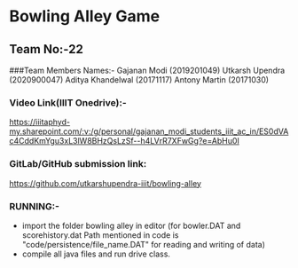 # Bowling Alley Game
## Team No:-22



###Team Members Names:-
Gajanan Modi (2019201049)
Utkarsh Upendra (2020900047)
Aditya Khandelwal (20171117)
Antony Martin (20171030)



### Video Link(IIIT Onedrive):-
https://iiitaphyd-my.sharepoint.com/:v:/g/personal/gajanan_modi_students_iiit_ac_in/ES0dVAc4CddKmYgu3xL3lW8BHzQsLzSf--h4LVrR7XFwGg?e=AbHu0I

### GitLab/GitHub submission link:
https://github.com/utkarshupendra-iiit/bowling-alley


### RUNNING:-
- import the folder bowling alley in editor
(for bowler.DAT and scorehistory.dat Path mentioned in code is "code/persistence/file_name.DAT" for reading and writing of data) 
- compile all java files and run drive class.





